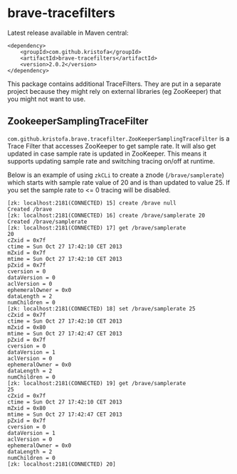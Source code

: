 # brave-tracefilters #

Latest release available in Maven central:

    <dependency>
        <groupId>com.github.kristofa</groupId>
        <artifactId>brave-tracefilters</artifactId>
        <version>2.0.2</version>
    </dependency>


This package contains additional TraceFilters. They are put in a separate project because
they might rely on external libraries (eg ZooKeeper) that you might not want to use.

## ZookeeperSamplingTraceFilter ##

`com.github.kristofa.brave.tracefilter.ZooKeeperSamplingTraceFilter` is a Trace Filter 
that accesses ZooKeeper to get sample rate. It will also get updated in case sample rate
is updated in ZooKeeper. This means it supports updating sample rate and switching tracing on/off at runtime.

Below is an example of using `zkCLi` to create a znode (`/brave/samplerate`) which starts with sample rate 
value of 20 and is than updated to value 25. If you set the sample rate to <= 0 tracing will be disabled.


    [zk: localhost:2181(CONNECTED) 15] create /brave null
    Created /brave
    [zk: localhost:2181(CONNECTED) 16] create /brave/samplerate 20
    Created /brave/samplerate
    [zk: localhost:2181(CONNECTED) 17] get /brave/samplerate
    20
    cZxid = 0x7f
    ctime = Sun Oct 27 17:42:10 CET 2013
    mZxid = 0x7f
    mtime = Sun Oct 27 17:42:10 CET 2013
    pZxid = 0x7f
    cversion = 0
    dataVersion = 0
    aclVersion = 0
    ephemeralOwner = 0x0
    dataLength = 2
    numChildren = 0
    [zk: localhost:2181(CONNECTED) 18] set /brave/samplerate 25
    cZxid = 0x7f
    ctime = Sun Oct 27 17:42:10 CET 2013
    mZxid = 0x80
    mtime = Sun Oct 27 17:42:47 CET 2013
    pZxid = 0x7f
    cversion = 0
    dataVersion = 1
    aclVersion = 0
    ephemeralOwner = 0x0
    dataLength = 2
    numChildren = 0
    [zk: localhost:2181(CONNECTED) 19] get /brave/samplerate
    25
    cZxid = 0x7f
    ctime = Sun Oct 27 17:42:10 CET 2013
    mZxid = 0x80
    mtime = Sun Oct 27 17:42:47 CET 2013
    pZxid = 0x7f
    cversion = 0
    dataVersion = 1
    aclVersion = 0
    ephemeralOwner = 0x0
    dataLength = 2
    numChildren = 0
    [zk: localhost:2181(CONNECTED) 20]
